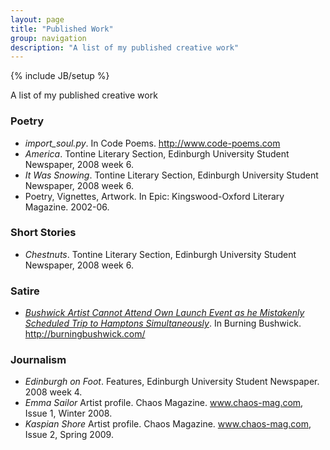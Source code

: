 ```yaml
---
layout: page
title: "Published Work"
group: navigation
description: "A list of my published creative work"
---
```

{% include JB/setup %}

A list of my published creative work

### Poetry

* _import_soul.py_. In Code Poems. http://www.code-poems.com
* _America_. Tontine Literary Section, Edinburgh University Student Newspaper, 2008 week 6.
* _It Was Snowing_. Tontine Literary Section, Edinburgh University Student Newspaper, 2008 week 6.
* Poetry, Vignettes, Artwork. In Epic: Kingswood-Oxford Literary Magazine. 2002-06.

### Short Stories

* _Chestnuts_. Tontine Literary Section, Edinburgh University Student Newspaper, 2008 week 6.

### Satire

* _[Bushwick Artist Cannot Attend Own Launch Event as he Mistakenly Scheduled Trip to Hamptons Simultaneously](http://burningbushwick.com/bushwick-artist-cannot-attend-own-launch-event-as-he-mistakenly-scheduled-trip-to-hamptons-simultaneously/)_. In Burning Bushwick. http://burningbushwick.com/

### Journalism

* _Edinburgh on Foot_. Features, Edinburgh University Student Newspaper. 2008 week 4.
* _Emma Sailor_ Artist profile. Chaos Magazine. www.chaos-mag.com, Issue 1, Winter 2008.
* _Kaspian Shore_ Artist profile. Chaos Magazine. www.chaos-mag.com, Issue 2, Spring 2009.
